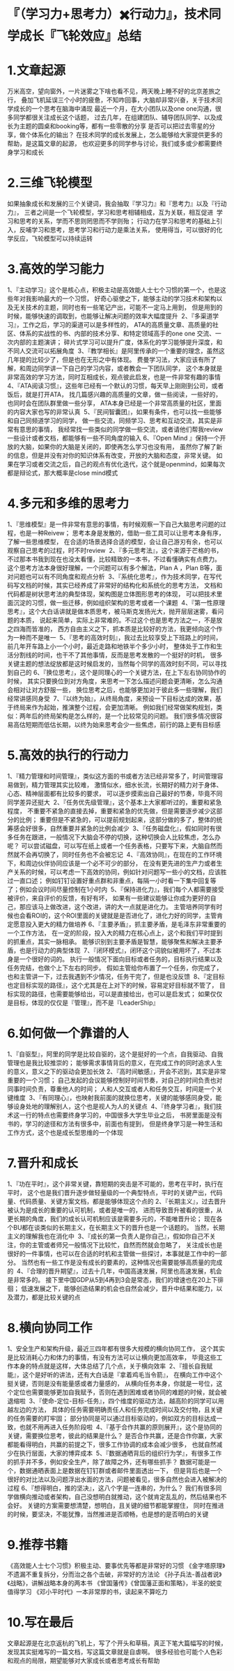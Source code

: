 

『（学习力+思考力）✖️行动力』，技术同学成长『飞轮效应』总结
======


# 1.文章起源
万米高空，望向窗外，一片迷雾之下啥也看不见，两天晚上睡不好的北京差旅之行，
叠加飞机延误三个小时的疲惫，不知咋回事，大脑却非常兴奋，关于技术同学成长的一个思考在脑海中涌现
﻿
最近一个月，在大小团队以及one one沟通，很多同学都很关注成长这个话题，
过去几年，在组建团队、辅导团队同学、以及成长为主题的圆桌和booking等，都有一些零散的分享
﻿
是否可以把过去零星的分享，做个体系化的输出？
在技术同学的成长发展上，怎么能够给大家提供更多的帮助，是这篇文章的起源，
也欢迎更多的同学参与讨论，我们或多或少都需要终身学习和成长


# 2.三维飞轮模型
如果抽象成长和发展的三个关键词，我会抽取『学习力』和『思考力』以及『行动力』，
三者之间是一个飞轮模型，学习和思考相辅相成，互为关联，相互促进
﻿
学习和思考的关系，学而不思则罔思而不学则殆；
行动力在学习和思考的基础上引入，反哺学习和思考，思考学习和行动力是乘法关系，
使用得当，可以很好的化学反应，飞轮模型可以持续运转


# 3.高效的学习能力
1、『主动学习』这个是核心点，积极主动是高效能人士七个习惯的第一个，也是这些年对我影响最大的一个习惯，
好奇心驱使之下，能够主动的学习技术和架构以及无关技术的主题，同时也有一些笔记产出，可能不一定马上用到，
但是用到的时候，能够快速的调取到，也能够让解决问题的效率大幅度提升
﻿
2、『多渠道学习』，工作之后，学习的渠道可以是多样性的，
ATA的高质量文章、高质量的社区、体系的实战性的书、内部的技术分享、和特定领域高手的one one 交流、一次内部的主题演讲；
碎片式学习可以提升广度，体系化的学习能够提升深度，和不同人交流可以拓展角度
﻿
3、『教学相长』是阿里传承的一个重要的理念，虽然这几年提的比较少了，但是也在无形之中有体现。
费曼学习法，大家应该有所了解，和周边同学讲一下自己的学习内容，或者教会一下团队同学，
这个本身就是非常高效的学习方法，同时互相成长，观点彼此启发，也是一件非常有趣的事情
﻿
4、『ATA阅读习惯』，这些年已经有一个默认的习惯，每天早上刚刚到公司，或者饭后，就是打开ATA，
找几篇感兴趣的高质量的文章，做一些阅读，一些好的，也同时会在团队群里做一些分享，
ATA本身已经是一个非常高质量的社区，里面的内容大家也写的非常认真
﻿
5、『民间智囊团』，如果有条件，也可以找一些能够和自己同频道学习的同学，
做一些交流，同频学习、思考和互动交流，其实是非常有意思的事情，
我经常找一些类似的同学做一些交流，或者请他们帮我review一些设计或者文档，都能够有一些不同角度的输入
﻿
6、『Open Mind 』保持一个开放的大脑，如果你的大脑是关闭的，即使再怎么学习也没有用，
虽然你了解了新的信息，但是并没有对你的知识体系有改变，开放的大脑和态度，非常关键。
如果在学习或者交流之后，自己的观点有优化迭代，这个就是openmind，如果每次都是辩论式，那大概率是close mind模式


# 4.多元和多维的思考力
1、『思维模型』是一件非常有意思的事情，有时候观察一下自己大脑思考问题的过程，也是一种Reivew；
思考本身是发散的，借助一些工具可以让思考本身有序，了解一些思维模型，
在合适的场景选择合适的模型，会让自己游刃有余，也可以观察自己思考的过程，时不时review
﻿
2、『多元思考法』，这个来源于芒格的书，不过那本书我到现在也没太看懂，比较精致的一本书，不过看懂确实有点费力。
这个思考方法本身很好理解，一个问题可以有多个解法，Plan A ，Plan B等，面对问题也可以有不同角度和观点分析
﻿
3、『系统化思考』，作为技术同学，在写代码写文档的时候，其实已经养成了非常好的结构化和系统化的思考方法，
文档和代码都是树状思考法的典型体现，架构图是立体图形思考的体现，
可以把技术里面沉淀的习惯，做一些迁移，例如组织架构的思考或者一个课题
﻿
4、『第一性原理思考』，这个大白话讲就是做本质思考，被马斯克发扬光大，抛开层层迷雾，看问题的本质，
说起来简单，实际上非常难的。不过这个也是思考方法之一，不是放之四海而皆准的，
西方自由主义之下，抓本质是比较好的方法，我更倾向这个作为一种而不是唯一
﻿
5、『思考的高效时刻』，我过去比较享受上下班路上的时间，前几年开车路上小一个小时，最近走路和地铁半个多少小时，
整体处于工作和生活分割线的时间，也干不了其他事情，反而是思考发散的一个挺好的时机，
很多关键主题的想法绽放都是这时候启发的，当然每个同学的高效时刻不同，可以寻找到自己的
﻿
6、『换位思考』，这个是同理心的一个关键方法，在上下左右协同协作的时候，
其实只要换位到对方角度，来思考一下怎么描述问题会更清晰，怎么沟通会相对让对方舒服一些，
换位思考之后，也能够更加对于彼此多一些理解，我们经常讲感同身受
﻿
7、『以终为始』，从终局角度，来预设一下目标达成的效果，基于终局来作为起始，推演整个过程，会更加清晰。
例如我们经常做架构规划，类似：两年后的终局架构是怎么样的，是一个比较常见的问题。
我们很多情况很容易高估短期而低估长期，以终为始来思考会少一些焦虑，前行的路上更有目标感


# 5.高效的执行的行动力
1、『精力管理和时间管理』，类似这方面的书或者方法已经非常多了，时间管理容易做到，精力管理其实比较难，
激情似水，细水长流，长期好的精力对于身体、心态、精神层面都有比较多的要求，
可以逐步摸索出自己最好的节奏，毕竟不同同学差异还挺大
﻿
2、『任务优先级管理』，这个基本上大家都听过的，重要和紧急程度，
不重要不紧急的直接去掉，重要和紧急的优先做，但是需要逐步减少这部分的比例；
重要但是不紧急的，可以提前规划起来，这部分做的多了，整体的统筹感会好很多，自然重要并紧急的比例会减少
﻿
3、『任务磁盘化』，假如同时有很多任务在跟进，一般情况下大脑会不停的切换，这种切换会人比较焦虑，怎么办呢？
可以尝试磁盘，可以写在纸上或者一个任务表格，只要写下来，大脑自然而然就不会再切换了，同时任务也不会被忘记
﻿
4、『高效协同』，在现在的工作环境下，和周边伙伴协同应该是一个必不可少的部分，
在没有更先进的生产力或者生产关系的时候，可以考虑一下高效的协同，例如针对问题写一些小的文档，应该胜过一直口述；
例如钉钉设置好重点群和非重点，每隔一小时看一下集中回复等了；例如会议时间尽量控制在1小时内
﻿
5、『保持进化力』，我们每个人都需要接受被评价，来自评价的反馈，有好有坏，
如果有一些建议能够让你成为更好的自己，那应该马上做改进，这个改进，讲的大一点就是进化力。
主管培养同学有时候也会看ROI的，这个ROI里面的关键就是是否进化了，进化力好的同学，主管肯定愿意投入更大的精力做培养
﻿
6、『主要矛盾』，抓主要矛盾，是毛泽东非常重要的一个工作方法，
在一定的阶段，投入大的精力在核心点上，这个和我们平时提到的抓重点，其实一脉相承。
能够识别到主要矛盾是智慧，能够聚焦和解决主要矛盾，也是行动力的典型体现
﻿
7、『闭环模式』，闭环这个词貌似被用坏了，不过本身是一个很好的词的。
执行一般情况下面向目标或者任务的，目标执行结果以及任务完结，也做个上下左右的同步。
假如主管给你布置了一个任务，你完成了，也和主管讲一下，过去我遇到不少情况，任务干完了，但是也没反馈
﻿
8、『定目标也定目标实现的路径』，这个尤其是在上对下的时候，容易定好目标就不管了，
目标实现的路径，也需要能够给出，可以是直接给出，也可以是启发式；
如果仅仅是目标，体现的仅仅是『管理』，而不是『LeaderShip』


# 6.如何做一个靠谱的人
1、『自驱型』，阿里的同学是比较自驱的，这个是挺好的一个点，自我驱动、自我管理也是我比较推崇的；
能够需求事情背后的意义，在完成工作的同时追求人生的意义，意义之下的驱动会更加长效
﻿
2、『高时间敏感』，开会不迟到，其实是非常重要的一个习惯；
自己发起的会议能够控制好时间节奏，对自己的时间负责也对同事时间负责，尊重他人的时间；
人和人交互或者人和任务交互，时间是一个关键维度
﻿
3、『有同理心』，也映射我前面的就换位思考，关键的能够感同身受，能够设身处地的理解别人，这个也是视人为人的关键点
﻿
4、『终身学习者』，我们技术这一行的特点也需要终身学习的，中国很多大学生毕业之后，
书房里面是没有书的，学习的途径和方法有很多中，前面也有提到，
但是终身学习是一种生活和工作方式，这个也是成长型思维的一个体现


# 7.晋升和成长
1、『功在平时』，这个非常关键，靠短期的突击是不可能的，思考在平时，执行在平时，
这个也是我们晋升逐步做轻量级的一个典型特点，平时的关键产出，代码量、代码质量、关键方案文档，都是能够体现这个点的
﻿
2、『长期主义』，过去晋升被认为是成长的重要的认可机制，或者是唯一的，
进而导致晋升被看的很重，从更长期的角度，我们的成长认可机制应该是需要多元的，不能唯晋升论；
现在各个BU都在谈类似的长期主义，在长期主义下的晋升也是一个话题的。
当然，长期主义的理解我也在消化中
﻿
3、『成长的第一负责人是你自己』，假如你自己不关注，你的主管或者师兄一般情况下比较忙，自然而然就会忽略了，
关注成长也是很好的一件事情，也可以在合适的时机和主管做一些探讨，本事就是工作中的一部分。
当然也有一些工作是没有成长的要素的，这种情况也需要能够高质量的完成的
﻿
4、『合理的晋升期望』，过去十几年，中国高速发展，阿里也高速发展，机会是非常多的。
接下里中国GDP从5到4再到3会是常态，我们的增速也在20上下徘徊；
低速发展之下，能够创造结果的机会也自然会减少，晋升中结果和能力，以及潜力，都是比较关键的点


# 8.横向协同工作
1、安全生产和架构升级，最近三四年都有很多大规模的横向协同工作，
这个其实是比较消耗心力和体力的事情，有没有方法可以让横向更加高效率，
毕竟这些工作本身的特点就是这样，大体总结了几个点，关于横向效率
﻿
2、『擅长自我赋能』，这个是好听的讲法，还有大白话是『拿着鸡毛当令箭』，
在横向工作中这个挺关键，否则是没有能量感或者力量感的，
从横向任务本身，你就是一号位，这个定位也需要能够更加自我赋予，否则在遇到困难或者协同的难题的时候，就会被退缩啦
﻿
3、『使命-定位-目标-任务』，四个维度的驱动方法，越高阶的同学可以用越左边的方法，
具体的任务需要明确责任人和任务完成时间以及交付物，且关键的任务需要的盯牢固；
部分协同是可以通过目标驱动的，例如双方的目标达成一致，也就不用再进入任务阶段啦
﻿
4、『基于合作共赢的原则展开』，这个是协同的关键，需要换位思考，彼此的结果是什么？
是否合作共赢，还是合作你赢，大家都能看得明白，共赢的前提之下，很多工作协调的成本会减少很多，
也就自然减少在执行层面，大家的博弈成本
﻿
5、『数据通晒背后的组织行为学』，有很多工作的抓手并不多，例如安全生产，除了故障之外，还有哪些抓手？
数据可能是一个，数据通晒表面上是数据在钉钉群或者邮件里面透出一下，
但是背后也是一个很好的对比法以及问题浮出水面的方法，问题被看见，很多自然也会进入被解决的过程
﻿
6、『想得明白，推的坚决』，这八个字是一连串的，为什么？
我们有很多同学做横向推动或者架构，自己没想明白就推动，这个就肯定乱乱的，然后结果也不会好。
关键的方案需要想清楚，想明白，且关键的细节都能掌握住，
同时在推进的时候，要坚决，不能犹豫，当然推进是否顺畅，也是想的是否明白的关键


# 9.推荐书籍
《高效能人士七个习惯》积极主动、要事优先等都是非常好的习惯
《金字塔原理》不遗漏不重复拆分，分而治之各个击破，非常好的方法论
《孙子兵法-善战者说》《战略》，讲解战略本身的两本书
《曾国藩传》《曾国藩正面和策略》，半圣的蜕变值得学习
《邓小平时代》一本非常厚的书，读起来不算吃力


# 10.写在最后
文章起源是在北京返杭的飞机上，写了个开头和草稿，真正下笔大篇幅写的时候，发现其实挺难写的一篇文档，写这篇文章就是自虐啊。
很多经验也可能个人色彩和观点的局限，期望能够对大家成长或者思考成长有帮助

